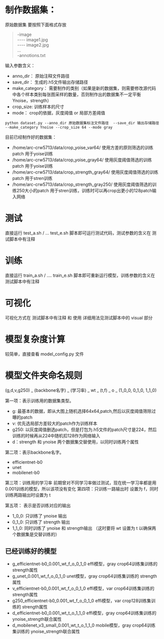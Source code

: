 # 制作数据集：
原始数据集 要按照下面格式存放
>   -image \
    ---- image1.jpg \
    ---- image2.jpg \
          ...       \
    -annotions.txt

输入参数含义：
* anno_dir： 原始注释文件路径
* save_dir： 生成的.h5文件输出存储路径
* make_category： 需要制作的类别（如果是新的数据集，则需要修改源代码中各个样本类别每张图采样的数量，否则制作出的数据集不一定平衡 Ynoise，strength）
* crop_size: 训练样本的尺寸
* mode： crop的依据，灰度阈值 or 局部方差阈值
``` 
python dataset.py --anno_dir 原始数据集标注文件路径  --save_dir 输出存储路径 --make_category Ynoise --crop_size 64 --mode gray
```
目前已经制作好的数据集：
* /home/arc-crw5713/data/crop_yoise_var64/      使用方差的原则筛选的训练patch  用于yoise训练
* /home/arc-crw5713/data/crop_yoise_gray64/     使用灰度阈值筛选的训练patch 用于yoise训练
* /home/arc-crw5713/data/crop_strength_gray64/  使用灰度阈值筛选的训练patch 用于stren训练
* /home/arc-crw5713/data/crop_strength_gray250/ 使用灰度阈值筛选的训练250大小的patch 用于stren训练，训练时可以再crop出更小的128patch输入网络

# 测试
直接运行 test_a.sh / ...  test_e.sh 脚本即可运行测试代码，测试参数的含义在 测试脚本中有注释

# 训练
直接运行 train_a.sh / .... train_e.sh 脚本即可重新运行模型，训练参数的含义在 测试脚本中有注释

# 可视化
可视化方式在 测试脚本中有注释 和 使用 详细用法见测试脚本中的 visual 部分

# 模型复杂度计算
较简单，直接查看 model_config.py 文件

# 模型文件夹命名规则
(g,d,v,g250) _ (backbone名字) _ (学习率) _ wt _ (t,f) _ o _ (1_0_0, 0_1_0, 1_1_0)

第一项：表示训练用的数据集类型。 
* g: 最基本的数据，即从大图上随机选择64x64,patch,然后以灰度阈值筛除过曝的patch
* v: 优先选局部方差较大的patch作为训练样本
* g250: 以灰度阈值删选patch，但是打包为.h5文件的patch尺寸是224，然后训练的时候再从224中随机扣128作为网络输入
* d：strength 和 ynoise 两个数据集交替使用，以同时训练两个属性

第二项：表示backbone名字。
* efficientnet-b0
* unet
* mobilenet-b0

第三项：训练用的学习率 前期曾对不同学习率做过测试，现在统一学习率都是用0.001训练的模型，所以该项没有变化
第四项：只训练一路输出时 设置为 f，同时训练两路输出时设置为 t

第五项： 表示是否训练对应的输出
* 1_0_0: 只训练了 ynoise 输出
* 0_1_0: 只训练了 strength 输出
* 1_1_0: 同时训练了 ynoise 和 strength输出 （这时要将 wt 设置为 t 以确保两个数据集是交替训练的）

## 已经训练好的模型
* g_efficientnet-b0_0.001_wt_f_o_0_1_0     effi模型，gray crop64训练集训练的 strength属性
* g_unet_0.001_wt_f_o_0_1_0                unet模型，gray crop64训练集训练的 strength属性
* v_efficientnet-b0_0.001_wt_f_o_0_1_0     effi模型，var crop64训练集训练的 strength属性
* g250_efficientnet-b0_0.001_wt_f_o_0_1_0  effi模型，var crop128训练集训练的 strength属性
* d_efficientnet-b0_0.001_wt_t_o_1_1_0     effi模型，gray crop64训练集训练的 ynoise_strength联合属性 
* d_mobilenet_v3_small_0.001_wt_t_o_1_1_0  mobile模型，gray crop64训练集训练的 ynoise_strength联合属性 